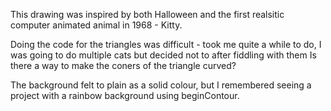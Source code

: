 This drawing was inspired by both Halloween and the first realsitic computer animated animal in 1968 - Kitty.

Doing the code for the triangles was difficult - took me quite a while to do, I was going to do multiple cats but decided not to after fiddling with them
Is there a way to make the coners of the triangle curved?

The background felt to plain as a solid colour, but I remembered seeing a project with a rainbow background using beginContour.

